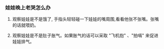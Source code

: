 ### 娃娃晚上老哭怎么办

1. 观察娃娃是不是饿了, 手指头轻轻碰一下娃娃的嘴周围,看看他张不张嘴。张嘴的话就喂奶。

2. 观察娃娃是不是肚子胀气。如果胀气的话可以采取 "飞机抱" 、"拍嗝" 来促进娃娃排气。
